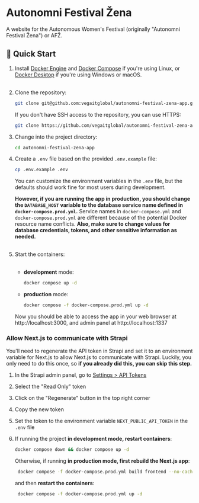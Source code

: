 # Autonomni Festival Žena

A website for the Autonomous Women's Festival (originally "Autonomni Festival
Žena") or AFŽ.

## 🚀 Quick Start

1. Install [Docker Engine](https://docs.docker.com/engine/) and
   [Docker Compose](https://docs.docker.com/compose/) if you're using
   Linux, or [Docker Desktop](https://docs.docker.com/desktop/) if you're
   using Windows or macOS.
   <br/><br/>

2. Clone the repository:

   ```bash
   git clone git@github.com:vegaitglobal/autonomni-festival-zena-app.git
   ```

   If you don't have SSH access to the repository, you can use HTTPS:

    ```bash
    git clone https://github.com/vegaitglobal/autonomni-festival-zena-app.git
    ```
3. Change into the project directory:

   ```bash
   cd autonomni-festival-zena-app
   ```

4. Create a `.env` file based on the provided `.env.example` file:

   ```bash
   cp .env.example .env
   ```

   You can customize the environment variables in the `.env` file, but the
   defaults should work fine for most users during development.

   **However, if you are running the app in production, you should change the
   `DATABASE_HOST` variable to the database service name defined in
   `docker-compose.prod.yml`.** Service names in `docker-compose.yml`
   and `docker-compose.prod.yml` are different because of the potential Docker
   resource name conflicts. **Also, make sure to change values for database
   credentials, tokens, and other sensitive information as needed.**
   <br/><br/>

5. Start the containers:
   <br/><br/>
    - **development** mode:
       ```bash
       docker compose up -d
       ```
    - **production** mode:
        ```bash
        docker compose -f docker-compose.prod.yml up -d
        ```

    Now you should be able to access the app in your web browser
    at http://localhost:3000, and admin panel at http://localhost:1337

### Allow Next.js to communicate with Strapi

You'll need to regenerate the API token in Strapi and set it to an environment
variable for Next.js to allow Next.js to communicate with Strapi. Luckily, you
only need to do this once, so **if you already did this, you can skip this
step.**

1. In the Strapi admin panel, go to
   [Settings > API Tokens](http://localhost:1337/admin/settings/api-tokens)
2. Select the "Read Only" token
3. Click on the "Regenerate" button in the top right corner
4. Copy the new token
5. Set the token to the environment variable `NEXT_PUBLIC_API_TOKEN` in the
   `.env` file
6. If running the project **in development mode, restart containers**:

   ```bash
   docker compose down && docker compose up -d
   ```
   Otherwise, if running **in production mode, first rebuild the Next.js app**:
   ```bash
    docker compose -f docker-compose.prod.yml build frontend --no-cache
    ```
   and then **restart the containers**:
   ```bash
    docker compose -f docker-compose.prod.yml up -d
   ```
